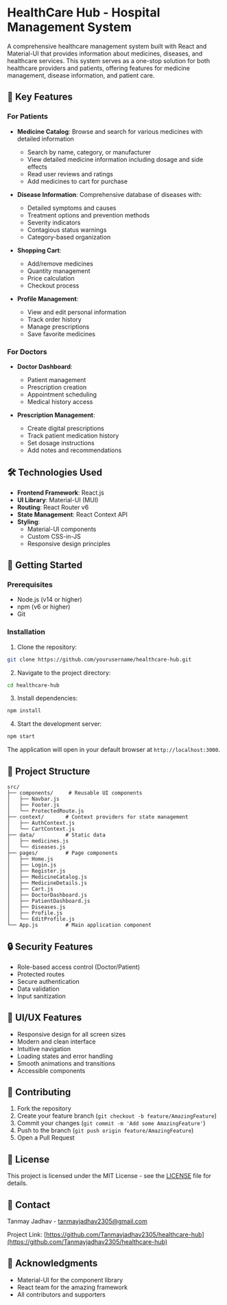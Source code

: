 # HealthCare Hub - Hospital Management System

A comprehensive healthcare management system built with React and Material-UI that provides information about medicines, diseases, and healthcare services. This system serves as a one-stop solution for both healthcare providers and patients, offering features for medicine management, disease information, and patient care.

## 🌟 Key Features

### For Patients
- **Medicine Catalog**: Browse and search for various medicines with detailed information
  - Search by name, category, or manufacturer
  - View detailed medicine information including dosage and side effects
  - Read user reviews and ratings
  - Add medicines to cart for purchase

- **Disease Information**: Comprehensive database of diseases with:
  - Detailed symptoms and causes
  - Treatment options and prevention methods
  - Severity indicators
  - Contagious status warnings
  - Category-based organization

- **Shopping Cart**: 
  - Add/remove medicines
  - Quantity management
  - Price calculation
  - Checkout process

- **Profile Management**:
  - View and edit personal information
  - Track order history
  - Manage prescriptions
  - Save favorite medicines

### For Doctors
- **Doctor Dashboard**:
  - Patient management
  - Prescription creation
  - Appointment scheduling
  - Medical history access

- **Prescription Management**:
  - Create digital prescriptions
  - Track patient medication history
  - Set dosage instructions
  - Add notes and recommendations

## 🛠️ Technologies Used

- **Frontend Framework**: React.js
- **UI Library**: Material-UI (MUI)
- **Routing**: React Router v6
- **State Management**: React Context API
- **Styling**: 
  - Material-UI components
  - Custom CSS-in-JS
  - Responsive design principles

## 🚀 Getting Started

### Prerequisites

- Node.js (v14 or higher)
- npm (v6 or higher)
- Git

### Installation

1. Clone the repository:
```bash
git clone https://github.com/yourusername/healthcare-hub.git
```

2. Navigate to the project directory:
```bash
cd healthcare-hub
```

3. Install dependencies:
```bash
npm install
```

4. Start the development server:
```bash
npm start
```

The application will open in your default browser at `http://localhost:3000`.

## 📁 Project Structure

```
src/
├── components/     # Reusable UI components
│   ├── Navbar.js
│   ├── Footer.js
│   └── ProtectedRoute.js
├── context/       # Context providers for state management
│   ├── AuthContext.js
│   └── CartContext.js
├── data/          # Static data
│   ├── medicines.js
│   └── diseases.js
├── pages/         # Page components
│   ├── Home.js
│   ├── Login.js
│   ├── Register.js
│   ├── MedicineCatalog.js
│   ├── MedicineDetails.js
│   ├── Cart.js
│   ├── DoctorDashboard.js
│   ├── PatientDashboard.js
│   ├── Diseases.js
│   ├── Profile.js
│   └── EditProfile.js
└── App.js         # Main application component
```

## 🔒 Security Features

- Role-based access control (Doctor/Patient)
- Protected routes
- Secure authentication
- Data validation
- Input sanitization

## 🎨 UI/UX Features

- Responsive design for all screen sizes
- Modern and clean interface
- Intuitive navigation
- Loading states and error handling
- Smooth animations and transitions
- Accessible components

## 🤝 Contributing

1. Fork the repository
2. Create your feature branch (`git checkout -b feature/AmazingFeature`)
3. Commit your changes (`git commit -m 'Add some AmazingFeature'`)
4. Push to the branch (`git push origin feature/AmazingFeature`)
5. Open a Pull Request

## 📝 License

This project is licensed under the MIT License - see the [LICENSE](LICENSE) file for details.

## 👤 Contact

Tanmay Jadhav - [tanmayjadhav2305@gmail.com](mailto:tanmayjadhav2305@gmail.com)

Project Link: [https://github.com/Tanmayjadhav2305/healthcare-hub](https://github.com/Tanmayjadhav2305/healthcare-hub)

## 🙏 Acknowledgments

- Material-UI for the component library
- React team for the amazing framework
- All contributors and supporters

